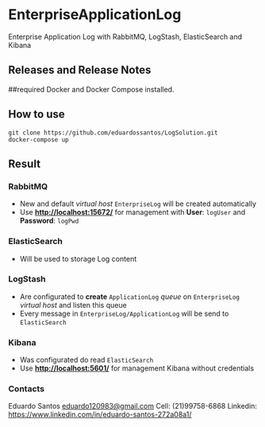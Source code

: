 # EnterpriseApplicationLog
Enterprise Application Log with RabbitMQ, LogStash, ElasticSearch and Kibana

## Releases and Release Notes

##required
Docker and Docker Compose installed.


## How to use
```
git clone https://github.com/eduardossantos/LogSolution.git
docker-compose up
```

## Result

### RabbitMQ
- New and default *virtual host* ```EnterpriseLog``` will be created automatically
- Use **[http://localhost:15672/](http://localhost:15672/)** for management with **User**: ```logUser``` and **Password**: ```logPwd```

### ElasticSearch
- Will be used to storage Log content

### LogStash
- Are configurated to **create** ```ApplicationLog``` *queue* on ```EnterpriseLog``` *virtual host* and listen this queue
- Every message in ```EnterpriseLog/ApplicationLog``` will be send to ```ElasticSearch```

### Kibana
- Was configurated do read ```ElasticSearch```
- Use **[http://localhost:5601/](http://localhost:5601/)** for management Kibana without credentials



### Contacts
Eduardo Santos
eduardo120983@gmail.com
Cell: (21)99758-6868
Linkedin: https://www.linkedin.com/in/eduardo-santos-272a08a1/

